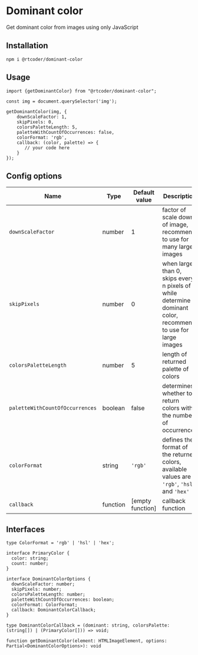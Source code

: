 <p align="center">

# Dominant color

Get dominant color from images using only JavaScript

## Installation

    npm i @rtcoder/dominant-color

## Usage

    import {getDominantColor} from "@rtcoder/dominant-color";
    
    const img = document.querySelector('img');
    
    getDominantColor(img, {
        downScaleFactor: 1,
        skipPixels: 0,
        colorsPaletteLength: 5,
        paletteWithCountOfOccurrences: false,
        colorFormat: 'rgb',
        callback: (color, palette) => {
           // your code here
        }
    });

## Config options
|Name|Type|Default value|Description|
|--|--|--|--|
| `downScaleFactor` | number | 1 | factor of scale down of image, recommend to use for many large images |
| `skipPixels` | number | 0 | when larger than 0, skips every n pixels of while determine dominant color, recommend to use for large images |
| `colorsPaletteLength` | number | 5 | length of returned palette of colors |
| `paletteWithCountOfOccurrences` | boolean | false | determines whether to return colors with the number of occurrences |
| `colorFormat` | string | `'rgb'` | defines the format of the returned colors, available values are `'rgb'`, `'hsl'` and `'hex'` |
| `callback` | function| [empty function] | callback function |



## Interfaces

    type ColorFormat = 'rgb' | 'hsl' | 'hex';  
  
    interface PrimaryColor {  
	  color: string;  
	  count: number;  
	}
  
	interface DominantColorOptions {  
	  downScaleFactor: number;  
	  skipPixels: number;  
	  colorsPaletteLength: number;  
	  paletteWithCountOfOccurrences: boolean;  
	  colorFormat: ColorFormat;  
	  callback: DominantColorCallback;  
	}  
  
	type DominantColorCallback = (dominant: string, colorsPalette: (string[]) | (PrimaryColor[])) => void;

	function getDominantColor(element: HTMLImageElement, options: Partial<DominantColorOptions>): void

</p>
